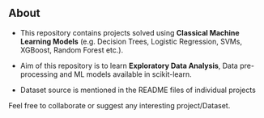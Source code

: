 ## About

* This repository contains projects solved using **Classical Machine Learning Models** (e.g. Decision Trees, Logistic Regression, SVMs, XGBoost, Random Forest etc.). 

* Aim of this repository is to learn **Exploratory Data Analysis**, Data pre-processing and ML models available in scikit-learn.

* Dataset source is mentioned in the README files of individual projects

Feel free to collaborate or suggest any interesting project/Dataset.



